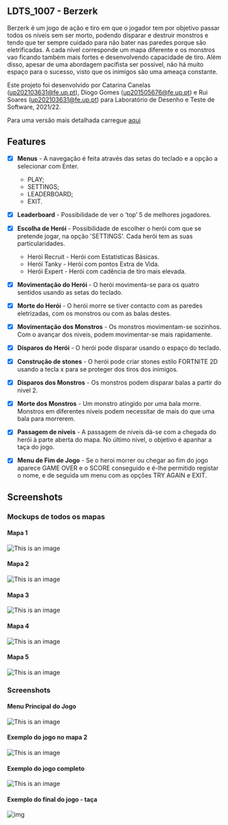 ## LDTS_1007 - Berzerk

Berzerk é um jogo de ação e tiro em que o jogador tem por objetivo passar todos os niveis sem ser morto, podendo disparar e destruir monstros e tendo que ter sempre cuidado para não bater nas paredes porque são eletrificadas. A cada nível corresponde um mapa diferente e os monstros vao ficando também mais fortes e desenvolvendo capacidade de tiro. Além disso, apesar de uma abordagem pacifista ser possivel, não há muito espaço para o sucesso, visto que os inimigos são uma ameaça constante. 

Este projeto foi desenvolvido por Catarina Canelas (up202103631@fe.up.pt), Diogo Gomes (up201505676@fe.up.pt) e Rui Soares (up202103631@fe.up.pt) para Laboratório de Desenho e Teste de Software, 2021/22.

Para uma versão mais detalhada carregue [aqui](docs/README.md)

## Features

- [x] **Menus** - A navegação é feita através das setas do teclado e a opção a selecionar com Enter.
    - PLAY;
    - SETTINGS;
    - LEADERBOARD;
    - EXIT.
- [x] **Leaderboard** - Possibilidade de ver o ‘top’ 5 de melhores jogadores.
- [x] **Escolha de Herói** - Possibilidade de escolher o herói com que se pretende jogar, na opção 'SETTINGS'. Cada herói tem as suas particularidades.
    - Herói Recruit - Herói com Estatisticas Básicas.
    - Herói Tanky - Herói com pontos Extra de Vida.
    - Herói Expert - Herói com cadência de tiro mais elevada.
- [x] **Movimentação do Herói** - O herói movimenta-se para os quatro sentidos usando as setas do teclado.
- [x] **Morte do Herói** - O herói morre se tiver contacto com as paredes eletrizadas, com os monstros ou com as balas destes.
- [x] **Movimentação dos Monstros** - Os monstros movimentam-se sozinhos. Com o avançar dos niveis, podem movimentar-se mais rapidamente.
- [x] **Disparos do Herói** - O herói pode disparar usando o espaço do teclado.
- [x] **Construção de stones** - O herói pode criar stones estilo FORTNITE 2D usando a tecla x para se proteger dos tiros dos inimigos.
- [x] **Disparos dos Monstros** - Os monstros podem disparar balas a partir do nivel 2.
- [x] **Morte dos Monstros** - Um monstro atingido por uma bala morre. Monstros em diferentes níveis podem necessitar de mais do que uma bala para morrerem.
- [x] **Passagem de niveis** - A passagem de niveis dá-se com a chegada do herói à parte aberta do mapa. No último nivel, o objetivo é apanhar a taça do jogo.
- [x] **Menu de Fim de Jogo** - Se o heroi morrer ou chegar ao fim do jogo aparece GAME OVER e o SCORE conseguido e é-lhe permitido registar o nome, e de seguida um menu com as opções TRY AGAIN e EXIT.


## Screenshots

### Mockups de todos os mapas 

#### Mapa 1

![This is an image](./docs/images/mockups/nivel1.png)

#### Mapa 2

![This is an image](./docs/images/mockups/nivel2.png)

#### Mapa 3

![This is an image](./docs/images/mockups/nivel3.png)

#### Mapa 4

![This is an image](./docs/images/mockups/nivel4.png)

#### Mapa 5

![This is an image](./docs/images/mockups/nivel5.png)

### Screenshots

#### Menu Principal do Jogo

![This is an image](./docs/images/MenuJogo.jpeg)

#### Exemplo do jogo no mapa 2

![This is an image](./docs/images/ExemploRealJogo.jpeg)

#### Exemplo do jogo completo 

![This is an image](./docs/images/ExemploCompleto.png)

#### Exemplo do final do jogo - taça

![img](./docs/images/Taça.png)